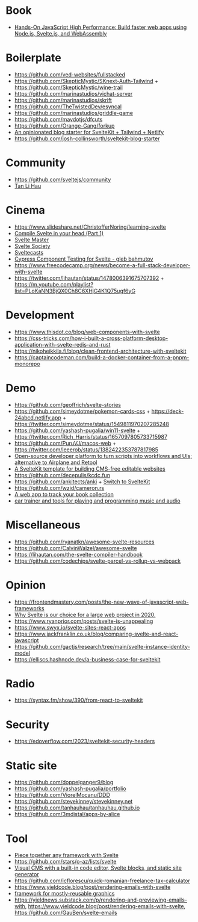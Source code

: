 # Book

- [Hands-On JavaScript High Performance: Build faster web apps using Node.js, Svelte.js, and WebAssembly](https://www.goodreads.com/book/show/52994359-hands-on-javascript-high-performance)

# Boilerplate

- https://github.com/ved-websites/fullstacked
- https://github.com/SkepticMystic/SKnext-Auth-Tailwind + https://github.com/SkepticMystic/wine-trail
- https://github.com/marinastudios/vichat-server
- https://github.com/marinastudios/skrift
- https://github.com/TheTwistedDev/esyncal
- https://github.com/marinastudios/griddle-game
- https://github.com/mavdotjs/dfcuts
- https://github.com/Orange-Gang/forkup
- [An opinionated blog starter for SvelteKit + Tailwind + Netlify](https://github.com/sw-yx/swyxkit)
- https://github.com/josh-collinsworth/sveltekit-blog-starter

# Community

- https://github.com/sveltejs/community
- [Tan Li Hau](https://m.youtube.com/channel/UCbmC3HP3FaAFdcZkui8YoMQ/playlists)

# Cinema

- https://www.slideshare.net/ChristofferNoring/learning-svelte
- [Compile Svelte in your head (Part 1)](https://twitter.com/lihautan/status/1235004722970390529)
- [Svelte Master](https://m.youtube.com/channel/UCg6SQd5jnWo5Y70rZD9SQFA/playlists)
- [Svelte Society](https://m.youtube.com/channel/UCZSr5B0l07JXK2FIeWA0-jw)
- [Sveltecasts](https://m.youtube.com/channel/UCIfNB1TN_Wh40hMh62Hcitw)
- [Cypress Component Testing for Svelte - gleb bahmutov](https://m.youtube.com/playlist?list=PLP9o9QNnQuAa50lwW3cUql5sgdKIWkapp)
- https://www.freecodecamp.org/news/become-a-full-stack-developer-with-svelte
- https://twitter.com/lihautan/status/1478006391675707392 + https://m.youtube.com/playlist?list=PLoKaNN3BjQX0Ch8C6XHjG4K1Q75ugf6yG

# Development

- https://www.thisdot.co/blog/web-components-with-svelte
- https://css-tricks.com/how-i-built-a-cross-platform-desktop-application-with-svelte-redis-and-rust
- https://nikoheikkila.fi/blog/clean-frontend-architecture-with-sveltekit
- https://captaincodeman.com/build-a-docker-container-from-a-pnpm-monorepo

# Demo

- https://github.com/geoffrich/svelte-stories
- https://github.com/simeydotme/pokemon-cards-css + https://deck-24abcd.netlify.app + https://twitter.com/simeydotme/status/1549811970207285248
- https://github.com/yashash-pugalia/win11-svelte + https://twitter.com/Rich_Harris/status/1657097805733715987
- https://github.com/PuruVJ/macos-web + https://twitter.com/leeerob/status/1382422353787817985
- [Open-source developer platform to turn scripts into workflows and UIs; alternative to Airplane and Retool](https://github.com/windmill-labs/windmill)
- [A SvelteKit template for building CMS-free editable websites](https://github.com/michael/editable-website)
- https://github.com/decepulis/kcdc.fun
- https://github.com/ankitects/anki + [Switch to SvelteKit](https://github.com/ankitects/anki/pull/3077) 
- https://github.com/wzid/cameron.rs
- [A web app to track your book collection](https://github.com/arackaf/booklist)
- [ear trainer and tools for playing and programming music and audio](https://github.com/ryanatkn/earbetter)

# Miscellaneous

- https://github.com/ryanatkn/awesome-svelte-resources
- https://github.com/CalvinWalzel/awesome-svelte
- https://lihautan.com/the-svelte-compiler-handbook
- https://github.com/codechips/svelte-parcel-vs-rollup-vs-webpack

# Opinion

- https://frontendmastery.com/posts/the-new-wave-of-javascript-web-frameworks
- [Why Svelte is our choice for a large web project in 2020.](https://github.com/feltcoop/why-svelte)
- https://www.ryanprior.com/posts/svelte-is-unappealing
- https://www.swyx.io/svelte-sites-react-apps
- https://www.jackfranklin.co.uk/blog/comparing-svelte-and-react-javascript
- https://github.com/gactjs/research/tree/main/svelte-instance-identity-model
- https://elliscs.hashnode.dev/a-business-case-for-sveltekit

# Radio

- https://syntax.fm/show/390/from-react-to-sveltekit

# Security

- https://edoverflow.com/2023/sveltekit-security-headers

# Static site

- https://github.com/doppelganger9/blog
- https://github.com/yashash-pugalia/portfolio
- https://github.com/ViorelMocanu/DDD
- https://github.com/stevekinney/stevekinney.net
- https://github.com/tanhauhau/tanhauhau.github.io
- https://github.com/3mdistal/apps-by-alice

# Tool

- [Piece together any framework with Svelte](https://github.com/Mokshit06/sveltris)
- https://github.com/stars/o-az/lists/svelte
- [Visual CMS with a built-in code editor, Svelte blocks, and static site generator](https://github.com/primocms/primo)
- https://github.com/icflorescu/quick-romanian-freelance-tax-calculator
- https://www.yieldcode.blog/post/rendering-emails-with-svelte
- [framework for mostly-reusable graphics](https://github.com/mhkeller/layercake)
- https://yieldnews.substack.com/p/rendering-and-previewing-emails-with, https://www.yieldcode.blog/post/rendering-emails-with-svelte, https://github.com/GauBen/svelte-emails
